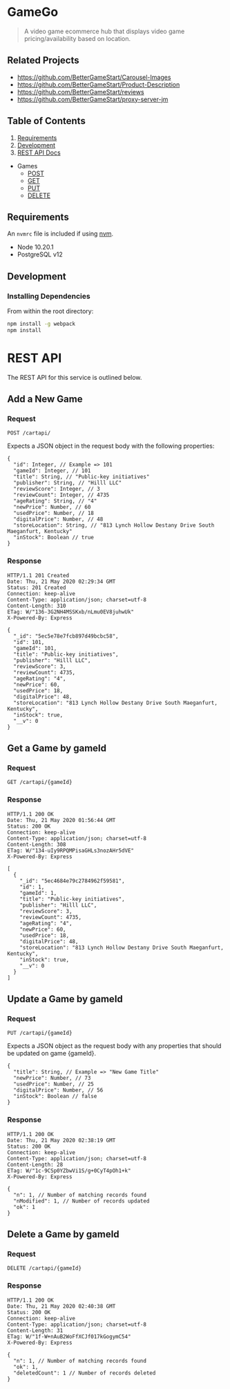 # GameGo

> A video game ecommerce hub that displays video game pricing/availability based on location. 

## Related Projects

  - https://github.com/BetterGameStart/Carousel-Images
  - https://github.com/BetterGameStart/Product-Description
  - https://github.com/BetterGameStart/reviews
  - https://github.com/BetterGameStart/proxy-server-jm

## Table of Contents

1. [Requirements](#requirements)
1. [Development](#development)
1. [REST API Docs](#rest-api)
  * Games
    * [POST](#add-a-new-game)
    * [GET](#get-a-game-by-gameid)
    * [PUT](#update-a-game-by-gameid)
    * [DELETE](#delete-a-game-by-gameid)

## Requirements

An `nvmrc` file is included if using [nvm](https://github.com/creationix/nvm).

- Node 10.20.1
- PostgreSQL v12

## Development

### Installing Dependencies

From within the root directory:

```sh
npm install -g webpack
npm install
```

# REST API
The REST API for this service is outlined below.

## Add a New Game
### Request
`POST /cartapi/`

Expects a JSON object in the request body with the following properties:

    {
      "id": Integer, // Example => 101
      "gameId": Integer, // 101
      "title": String, // "Public-key initiatives"
      "publisher": String, // "Hilll LLC"
      "reviewScore": Integer, // 3
      "reviewCount": Integer, // 4735
      "ageRating": String, // "4"
      "newPrice": Number, // 60
      "usedPrice": Number, // 18
      "digitalPrice": Number, // 48
      "storeLocation": String, // "813 Lynch Hollow Destany Drive South Maeganfurt, Kentucky"
      "inStock": Boolean // true
    }

### Response
    HTTP/1.1 201 Created
    Date: Thu, 21 May 2020 02:29:34 GMT
    Status: 201 Created
    Connection: keep-alive
    Content-Type: application/json; charset=utf-8
    Content-Length: 310
    ETag: W/"136-3G2NH4MSSKxb/nLmu0EV8juhwUk"
    X-Powered-By: Express

    {
      "_id": "5ec5e78e7fcb897d49bcbc58",
      "id": 101,
      "gameId": 101,
      "title": "Public-key initiatives",
      "publisher": "Hilll LLC",
      "reviewScore": 3,
      "reviewCount": 4735,
      "ageRating": "4",
      "newPrice": 60,
      "usedPrice": 18,
      "digitalPrice": 48,
      "storeLocation": "813 Lynch Hollow Destany Drive South Maeganfurt, Kentucky",
      "inStock": true,
      "__v": 0
    }

## Get a Game by gameId
### Request
`GET /cartapi/{gameId}`

### Response
    HTTP/1.1 200 OK
    Date: Thu, 21 May 2020 01:56:44 GMT
    Status: 200 OK
    Connection: keep-alive
    Content-Type: application/json; charset=utf-8
    Content-Length: 308
    ETag: W/"134-uIy9RPQMPisaGHLs3nozAHr5dVE"
    X-Powered-By: Express

    [
      {
        "_id": "5ec4684e79c2784962f59581",
        "id": 1,
        "gameId": 1,
        "title": "Public-key initiatives",
        "publisher": "Hilll LLC",
        "reviewScore": 3,
        "reviewCount": 4735,
        "ageRating": "4",
        "newPrice": 60,
        "usedPrice": 18,
        "digitalPrice": 48,
        "storeLocation": "813 Lynch Hollow Destany Drive South Maeganfurt, Kentucky",
        "inStock": true,
        "__v": 0
      }
    ]

## Update a Game by gameId
### Request
`PUT /cartapi/{gameId}`

Expects a JSON object as the request body with any properties that should be updated on game {gameId}.

    {
      "title": String, // Example => "New Game Title"
      "newPrice": Number, // 73
      "usedPrice": Number, // 25
      "digitalPrice": Number, // 56
      "inStock": Boolean // false
    }

### Response
    HTTP/1.1 200 OK
    Date: Thu, 21 May 2020 02:38:19 GMT
    Status: 200 OK
    Connection: keep-alive
    Content-Type: application/json; charset=utf-8
    Content-Length: 28
    ETag: W/"1c-9CSp0YZbwVi1S/g+0CyT4pOh1+k"
    X-Powered-By: Express

    {
      "n": 1, // Number of matching records found
      "nModified": 1, // Number of records updated
      "ok": 1
    }

## Delete a Game by gameId
### Request
`DELETE /cartapi/{gameId}`

### Response
    HTTP/1.1 200 OK
    Date: Thu, 21 May 2020 02:40:38 GMT
    Status: 200 OK
    Connection: keep-alive
    Content-Type: application/json; charset=utf-8
    Content-Length: 31
    ETag: W/"1f-W+nAuB2WoFfXCJf017kGogymC54"
    X-Powered-By: Express

    {
      "n": 1, // Number of matching records found
      "ok": 1,
      "deletedCount": 1 // Number of records deleted
    }
